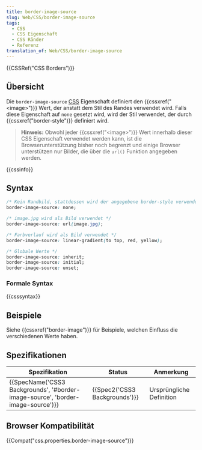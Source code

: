 ```yaml
---
title: border-image-source
slug: Web/CSS/border-image-source
tags:
  - CSS
  - CSS Eigenschaft
  - CSS Ränder
  - Referenz
translation_of: Web/CSS/border-image-source
---
```

{{CSSRef("CSS Borders")}}

## Übersicht

Die `border-image-source` [CSS](/de/docs/Web/CSS) Eigenschaft definiert den {{cssxref("&lt;image&gt;")}} Wert, der anstatt dem Stil des Randes verwendet wird. Falls diese Eigenschaft auf `none` gesetzt wird, wird der Stil verwendet, der durch {{cssxref("border-style")}} definiert wird.

> **Hinweis:** Obwohl jeder {{cssxref("&lt;image&gt;")}} Wert innerhalb dieser CSS Eigenschaft verwendet werden kann, ist die Browserunterstützung bisher noch begrenzt und einige Browser unterstützen nur Bilder, die über die `url()` Funktion angegeben werden.

{{cssinfo}}

## Syntax

```css
/* Kein Randbild, stattdessen wird der angegebene border-style verwendet */
border-image-source: none;

/* image.jpg wird als Bild verwendet */
border-image-source: url(image.jpg);

/* Farbverlauf wird als Bild verwendet */
border-image-source: linear-gradient(to top, red, yellow);

/* Globale Werte */
border-image-source: inherit;
border-image-source: initial;
border-image-source: unset;
```

### Formale Syntax

{{csssyntax}}

## Beispiele

Siehe {{cssxref("border-image")}} für Beispiele, welchen Einfluss die verschiedenen Werte haben.

## Spezifikationen

| Spezifikation                                                                                            | Status                                   | Anmerkung                |
| -------------------------------------------------------------------------------------------------------- | ---------------------------------------- | ------------------------ |
| {{SpecName('CSS3 Backgrounds', '#border-image-source', 'border-image-source')}} | {{Spec2('CSS3 Backgrounds')}} | Ursprüngliche Definition |

## Browser Kompatibilität

{{Compat("css.properties.border-image-source")}}
